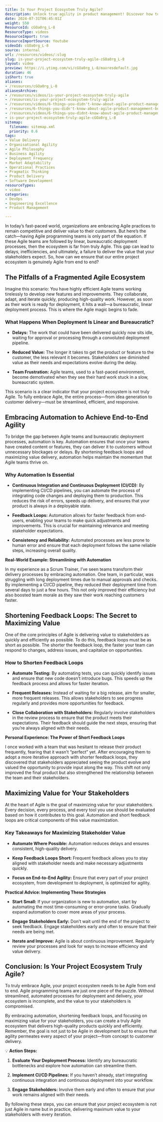 ```yaml
---
title: Is Your Project Ecosystem Truly Agile?
description: Unlock true agility in product management! Discover how to break down silos, embrace automation, and maximise stakeholder value in this insightful video.
date: 2024-07-31T06:45:01Z
weight: 550
ResourceId: cGOa0rg_L-8
ResourceType: videos
ResourceImport: true
ResourceImportSource: Youtube
videoId: cGOa0rg_L-8
source: internal
url: /resources/videos/:slug
slug: is-your-project-ecosystem-truly-agile-cGOa0rg_L-8
layout: video
preview: https://i.ytimg.com/vi/cGOa0rg_L-8/maxresdefault.jpg
duration: 46
isShort: true
aliases:
- /resources/cGOa0rg_L-8
aliasesArchive:
- /resources/videos/is-your-project-ecosystem-truly-agile
- /resources/is-your-project-ecosystem-truly-agile
- /resources/videos/6-things-you-didn't-know-about-agile-product-management-but-really-should-part-6
- /resources/6-things-you-didn't-know-about-agile-product-management-but-really-should-part-6
- /resources/videos/6-things-you-didnt-know-about-agile-product-management-but-really-should-part-6
- is-your-project-ecosystem-truly-agile-cGOa0rg_L-8
sitemap:
  filename: sitemap.xml
  priority: 0.6
tags:
- Value Delivery
- Organisational Agility
- Agile Philosophy
- Business Agility
- Deployment Frequency
- Market Adaptability
- Operational Practices
- Pragmatic Thinking
- Product Delivery
- Software Development
resourceTypes:
- video
categories:
- DevOps
- Engineering Excellence
- Product Management

---
```

In today’s fast-paced world, organizations are embracing Agile practices to remain competitive and deliver value to their customers. But here’s the catch—having Agile programming teams is only part of the equation. If these Agile teams are followed by linear, bureaucratic deployment processes, then the ecosystem is far from truly Agile. This gap can lead to delays, inefficiencies, and ultimately, a failure to deliver the value that your stakeholders expect. So, how can we ensure that our entire project ecosystem is genuinely Agile from end to end?

## **The Pitfalls of a Fragmented Agile Ecosystem**

Imagine this scenario: You have highly efficient Agile teams working tirelessly to develop new features and improvements. They collaborate, adapt, and iterate quickly, producing high-quality work. However, as soon as their work is ready for deployment, it hits a wall—a bureaucratic, linear deployment process. This is where the Agile magic begins to fade.

### **What Happens When Deployment Is Linear and Bureaucratic?**

- **Delays:** The work that could have been delivered quickly now sits idle, waiting for approval or processing through a convoluted deployment pipeline.

- **Reduced Value:** The longer it takes to get the product or feature to the customer, the less relevant it becomes. Stakeholders see diminished value as their needs and expectations evolve during the delay.

- **Team Frustration:** Agile teams, used to a fast-paced environment, become demotivated when they see their hard work stuck in a slow, bureaucratic system.

This scenario is a clear indicator that your project ecosystem is not truly Agile. To fully embrace Agile, the entire process—from idea generation to customer delivery—must be streamlined, efficient, and responsive.

## **Embracing Automation to Achieve End-to-End Agility**

To bridge the gap between Agile teams and bureaucratic deployment processes, automation is key. Automation ensures that once your teams have created content or features, they can deliver it to customers without unnecessary blockages or delays. By shortening feedback loops and maximizing value delivery, automation helps maintain the momentum that Agile teams thrive on.

### **Why Automation Is Essential**

- **Continuous Integration and Continuous Deployment (CI/CD):** By implementing CI/CD pipelines, you can automate the process of integrating code changes and deploying them to production. This reduces the risk of errors, speeds up delivery, and ensures that your product is always in a deployable state.

- **Feedback Loops:** Automation allows for faster feedback from end-users, enabling your teams to make quick adjustments and improvements. This is crucial for maintaining relevance and meeting stakeholder expectations.

- **Consistency and Reliability:** Automated processes are less prone to human error and ensure that each deployment follows the same reliable steps, increasing overall quality.

**Real-World Example: Streamlining with Automation**

In my experience as a Scrum Trainer, I’ve seen teams transform their delivery processes by embracing automation. One team, in particular, was struggling with long deployment times due to manual approvals and checks. By implementing a CI/CD pipeline, they reduced their deployment time from several days to just a few hours. This not only improved their efficiency but also boosted team morale as they saw their work reaching customers faster.

## **Shortening Feedback Loops: The Secret to Maximizing Value**

One of the core principles of Agile is delivering value to stakeholders as quickly and efficiently as possible. To do this, feedback loops must be as short as possible. The shorter the feedback loop, the faster your team can respond to changes, address issues, and capitalize on opportunities.

### **How to Shorten Feedback Loops**

- **Automate Testing:** By automating tests, you can quickly identify issues and ensure that new code doesn’t introduce bugs. This speeds up the feedback process and allows for faster iteration.

- **Frequent Releases:** Instead of waiting for a big release, aim for smaller, more frequent releases. This allows stakeholders to see progress regularly and provides more opportunities for feedback.

- **Close Collaboration with Stakeholders:** Regularly involve stakeholders in the review process to ensure that the product meets their expectations. Their feedback should guide the next steps, ensuring that you’re always aligned with their needs.

**Personal Experience: The Power of Short Feedback Loops**

I once worked with a team that was hesitant to release their product frequently, fearing that it wasn’t “perfect” yet. After encouraging them to adopt a more iterative approach with shorter feedback loops, they discovered that stakeholders appreciated seeing the product evolve and valued the opportunity to provide input along the way. This shift not only improved the final product but also strengthened the relationship between the team and their stakeholders.

## **Maximizing Value for Your Stakeholders**

At the heart of Agile is the goal of maximizing value for your stakeholders. Every decision, every process, and every tool you use should be evaluated based on how it contributes to this goal. Automation and short feedback loops are critical components of this value maximization.

### **Key Takeaways for Maximizing Stakeholder Value**

- **Automate Where Possible:** Automation reduces delays and ensures consistent, high-quality delivery.

- **Keep Feedback Loops Short:** Frequent feedback allows you to stay aligned with stakeholder needs and make necessary adjustments quickly.

- **Focus on End-to-End Agility:** Ensure that every part of your project ecosystem, from development to deployment, is optimized for agility.

**Practical Advice: Implementing These Strategies**

- **Start Small:** If your organization is new to automation, start by automating the most time-consuming or error-prone tasks. Gradually expand automation to cover more areas of your process.

- **Engage Stakeholders Early:** Don’t wait until the end of the project to seek feedback. Engage stakeholders early and often to ensure that their needs are being met.

- **Iterate and Improve:** Agile is about continuous improvement. Regularly review your processes and look for ways to increase efficiency and value delivery.

## **Conclusion: Is Your Project Ecosystem Truly Agile?**

To truly embrace Agile, your project ecosystem needs to be Agile from end to end. Agile programming teams are just one piece of the puzzle. Without streamlined, automated processes for deployment and delivery, your ecosystem is incomplete, and the value to your stakeholders is compromised.

By embracing automation, shortening feedback loops, and focusing on maximizing value for your stakeholders, you can create a truly Agile ecosystem that delivers high-quality products quickly and efficiently. Remember, the goal is not just to be Agile in development but to ensure that agility permeates every aspect of your project—from concept to customer delivery.

💡 **Action Steps:**

1. **Evaluate Your Deployment Process:** Identify any bureaucratic bottlenecks and explore how automation can streamline them.

3. **Implement CI/CD Pipelines:** If you haven’t already, start integrating continuous integration and continuous deployment into your workflow.

5. **Engage Stakeholders:** Involve them early and often to ensure that your work remains aligned with their needs.

By following these steps, you can ensure that your project ecosystem is not just Agile in name but in practice, delivering maximum value to your stakeholders with every iteration.

